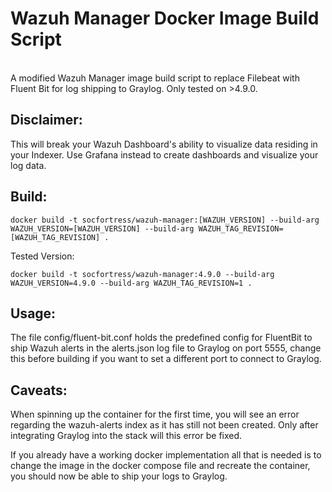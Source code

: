 # Wazuh Manager Docker Image Build Script
<br>
A modified Wazuh Manager image build script to replace Filebeat with Fluent Bit for log shipping to Graylog. Only tested on >4.9.0.

## Disclaimer: 

This will break your Wazuh Dashboard's ability to visualize data residing in your Indexer. Use Grafana instead to create dashboards and visualize your log data.

## Build:
```
docker build -t socfortress/wazuh-manager:[WAZUH_VERSION] --build-arg WAZUH_VERSION=[WAZUH_VERSION] --build-arg WAZUH_TAG_REVISION=[WAZUH_TAG_REVISION] .
```
Tested Version:
```
docker build -t socfortress/wazuh-manager:4.9.0 --build-arg WAZUH_VERSION=4.9.0 --build-arg WAZUH_TAG_REVISION=1 .
```

## Usage: 

The file config/fluent-bit.conf holds the predefined config for FluentBit to ship Wazuh alerts in the alerts.json log file to Graylog on port 5555, change this before building if you want to set a 
different port to connect to Graylog.

## Caveats:

When spinning up the container for the first time, you will see an error regarding the wazuh-alerts index as it has still not been created. Only after integrating Graylog into the stack will this 
error be fixed.

If you already have a working docker implementation all that is needed is to change the image in the docker compose file and recreate the container, you should now be able to ship your logs to Graylog.
